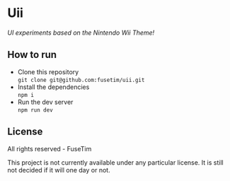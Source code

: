 # Uii 

*UI experiments based on the Nintendo Wii Theme!*

## How to run

* Clone this repository  
  `git clone git@github.com:fusetim/uii.git`
* Install the dependencies  
  `npm i`
* Run the dev server  
  `npm run dev`

## License

All rights reserved - FuseTim

This project is not currently available under any particular license. 
It is still not decided if it will one day or not.